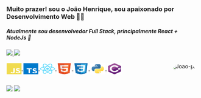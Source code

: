 
 
  <div align="left">
  <h3>Muito prazer! sou o João Henrique, sou apaixonado por Desenvolvimento Web 👩‍💻</h3>
  <h5>Atualmente sou desenvolvedor Full Stack, principalmente React + NodeJs 🚀 </h5>
  <a href="https://github.com/Flami22">
  <img height="180em" src="https://github-readme-stats.vercel.app/api?username=Flami22&show_icons=true&theme=dracula&include_all_commits=true&count_private=true"/>
  <img height="180em" src="https://github-readme-stats.vercel.app/api/top-langs/?username=Flami22&layout=compact&langs_count=7&theme=dracula"/>
</div>
<div style="display: inline_block"><br>
  <img align="center" alt="Joao-Js" height="30" width="40" src="https://raw.githubusercontent.com/devicons/devicon/master/icons/javascript/javascript-plain.svg">
  <img align="center" alt="Joao-Ts" height="30" width="40" src="https://raw.githubusercontent.com/devicons/devicon/master/icons/typescript/typescript-plain.svg">
  <img align="center" alt="Joao-React" height="30" width="40" src="https://raw.githubusercontent.com/devicons/devicon/master/icons/react/react-original.svg">
  <img align="center" alt="Joao-HTML" height="30" width="40" src="https://raw.githubusercontent.com/devicons/devicon/master/icons/html5/html5-original.svg">
  <img align="center" alt="Joao-CSS" height="30" width="40" src="https://raw.githubusercontent.com/devicons/devicon/master/icons/css3/css3-original.svg">
  <img align="center" alt="Joao-Python" height="30" width="40" src="https://raw.githubusercontent.com/devicons/devicon/master/icons/python/python-original.svg">
  <img align="center" alt="Joao-Csharp" height="30" width="40" src="https://raw.githubusercontent.com/devicons/devicon/master/icons/csharp/csharp-original.svg">
  <img align="right" alt="Joao-pic" height="150" style="border-radius:50px;" src="https://raw.githubusercontent.com/MicaelliMedeiros/micaellimedeiros/master/image/computer-illustration.png">
</div>
  
  ##
 
<div> 
  <a href="https://www.synaptics-sistemas.com/" target="_blank"><img src="https://img.shields.io/website-up-down-green-red/http/monip.org.svg" target="_blank"></a> 
  <a href="edin.com/in/joão-henrique-pereira-rodrigues-44b18a15b/" target="_blank"><img src="https://img.shields.io/badge/-LinkedIn-%230077B5?style=for-the-badge&logo=linkedin&logoColor=white" target="_blank"></a>
 
</div>
